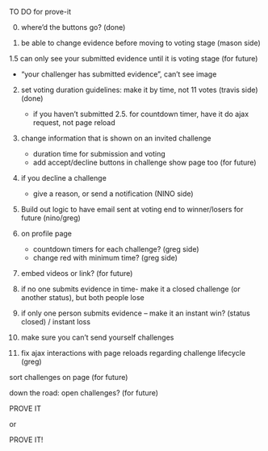 TO DO for prove-it

0. where’d the buttons go? (done)

1. be able to change evidence before moving to voting stage (mason side)
	
1.5 can only see your submitted evidence until it is voting stage (for future)
- “your challenger has submitted evidence”, can’t see image

2. set voting duration guidelines: make it by time, not 11 votes (travis side)(done)
	- if you haven’t submitted 
2.5. for countdown timer, have it do ajax request, not page reload


3. change information that is shown on an invited challenge
	- duration time for submission and voting 
	- add accept/decline buttons in challenge show page too (for future)

4. if you decline a challenge 
	- give a reason, or send a notification (NINO side)

5. Build out logic to have email sent at voting end to winner/losers
for future (nino/greg)

6. on profile page
	- countdown timers for each challenge? (greg side)
	- change red with minimum time? (greg side)

7. embed videos or link? (for future)

8. if no one submits evidence in time- make it a closed challenge (or another status), but both people lose

9. if only one person submits evidence – make it an instant win? (status closed) / instant loss

10. make sure you can’t send yourself challenges

11. fix ajax interactions with page reloads regarding challenge lifecycle (greg)


sort challenges on page (for future)

down the road:
open challenges? (for future)

PROVE IT

or

PROVE IT!
